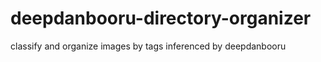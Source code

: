 # deepdanbooru-directory-organizer

classify and organize images by tags inferenced by deepdanbooru
